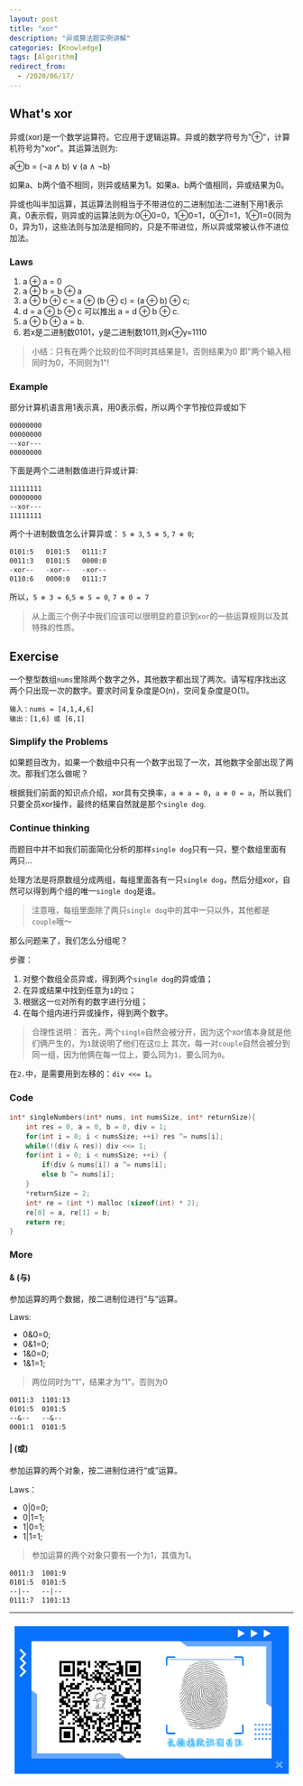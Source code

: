 ```yaml
---
layout: post
title: "xor"
description: "异或算法题实例讲解"
categories: [Knowledge]
tags: [Algorithm]
redirect_from:
  - /2020/06/17/
---
```


## What's xor

异或(xor)是一个数学运算符。它应用于逻辑运算。异或的数学符号为"⊕"，计算机符号为"xor"。其运算法则为:

a⊕b = (¬a ∧ b) ∨ (a ∧ ¬b)

如果a、b两个值不相同，则异或结果为1。如果a、b两个值相同，异或结果为0。

异或也叫半加运算，其运算法则相当于不带进位的二进制加法:二进制下用1表示真，0表示假，则异或的运算法则为:0⊕0=0，1⊕0=1，0⊕1=1，1⊕1=0(同为0，异为1)，这些法则与加法是相同的，只是不带进位，所以异或常被认作不进位加法。

### Laws

1. a ⊕ a = 0
2. a ⊕ b = b ⊕ a
3. a ⊕ b ⊕ c = a ⊕ (b ⊕ c) = (a ⊕ b) ⊕ c;
4. d = a ⊕ b ⊕ c 可以推出 a = d ⊕ b ⊕ c.
5. a ⊕ b ⊕ a = b.
6. 若x是二进制数0101，y是二进制数1011,则x⊕y=1110

> 小结：只有在两个比较的位不同时其结果是1，否则结果为0
> 即"两个输入相同时为0，不同则为1"!

### Example

部分计算机语言用1表示真，用0表示假，所以两个字节按位异或如下

    00000000
    00000000
    --xor---
    00000000

下面是两个二进制数值进行异或计算:

    11111111
    00000000
    --xor---
    11111111

两个十进制数值怎么计算异或： `5 ⊕ 3`, `5 ⊕ 5`, `7 ⊕ 0`;

    0101:5   0101:5   0111:7
    0011:3   0101:5   0000:0
    -xor--   -xor--   -xor--
    0110:6   0000:0   0111:7

所以，`5 ⊕ 3 = 6`,`5 ⊕ 5 = 0`, `7 ⊕ 0 = 7`

>从上面三个例子中我们应该可以很明显的意识到`xor`的一些运算规则以及其特殊的性质。

## Exercise

一个整型数组`nums`里除两个数字之外，其他数字都出现了两次。请写程序找出这两个只出现一次的数字。要求时间复杂度是O(n)，空间复杂度是O(1)。

    输入：nums = [4,1,4,6]
    输出：[1,6] 或 [6,1]

### Simplify the Problems

如果题目改为，如果一个数组中只有一个数字出现了一次，其他数字全部出现了两次。那我们怎么做呢？

根据我们前面的知识点介绍，xor具有交换率，`a ⊕ a = 0`，`a ⊕ 0 = a`，所以我们只要全员xor操作，最终的结果自然就是那个`single dog`.

### Continue thinking

而题目中并不如我们前面简化分析的那样`single dog`只有一只，整个数组里面有两只...

处理方法是将原数组分成两组，每组里面各有一只`single dog`，然后分组xor，自然可以得到两个组的唯一`single dog`是谁。

>注意哦，每组里面除了两只`single dog`中的其中一只以外，其他都是`couple`哦～

那么问题来了，我们怎么分组呢？

步骤：

1. 对整个数组全员异或，得到两个`single dog`的异或值；
2. 在异或结果中找到任意为`1`的`位`；
3. 根据这一`位`对所有的数字进行分组；
4. 在每个组内进行异或操作，得到两个数字。

> 合理性说明：
> 首先，两个`single`自然会被分开，因为这个xor值本身就是他们俩产生的，为`1`就说明了他们在这`位`上
> 其次，每一对`couple`自然会被分到同一组，因为他俩在每一位上，要么同为`1`，要么同为`0`。

在`2.`中，是需要用到左移的：`div <<= 1`。

### Code

```cpp
int* singleNumbers(int* nums, int numsSize, int* returnSize){
    int res = 0, a = 0, b = 0, div = 1;
    for(int i = 0; i < numsSize; ++i) res ^= nums[i];
    while(!(div & res)) div <<= 1;
    for(int i = 0; i < numsSize; ++i) {
        if(div & nums[i]) a ^= nums[i];
        else b ^= nums[i];
    }
    *returnSize = 2;
    int* re = (int *) malloc (sizeof(int) * 2);
    re[0] = a, re[1] = b;
    return re;
}
```

### More

#### & (与)

参加运算的两个数据，按二进制位进行“与”运算。

Laws:

* 0&0=0;
* 0&1=0;
* 1&0=0;
* 1&1=1;

> 两位同时为“1”，结果才为“1”，否则为0

    0011:3  1101:13
    0101:5  0101:5
    --&--   --&--
    0001:1  0101:5

#### | (或)

参加运算的两个对象，按二进制位进行“或”运算。

Laws：

* 0|0=0;
* 0|1=1;
* 1|0=1;
* 1|1=1;

> 参加运算的两个对象只要有一个为1，其值为1。

    0011:3  1001:9
    0101:5  0101:5
    --|--   --|--
    0111:7  1101:13

---

![关注公众号"永远学习的小歪“，掌握最新的消息动态～](https://raw.githubusercontent.com/AuthurWhywait/PicBed/master/Others/%E6%A8%AA%E7%89%88%E4%BA%8C%E7%BB%B4%E7%A0%81_%E5%8A%A8%E6%80%81.gif)
